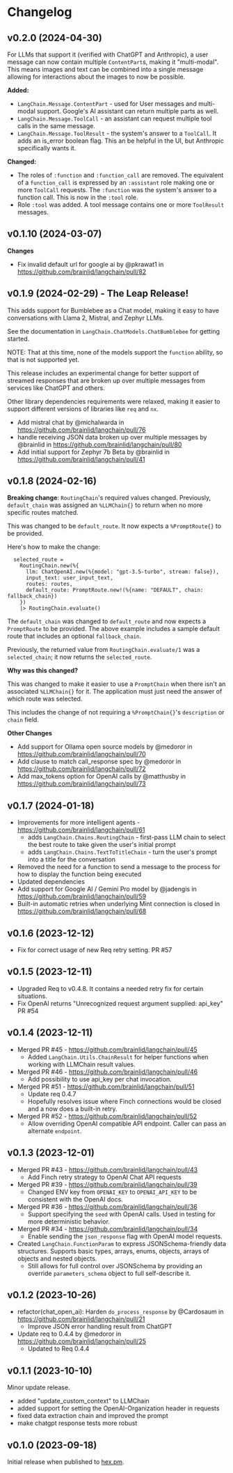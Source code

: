 # Changelog

## v0.2.0 (2024-04-30)

For LLMs that support it (verified with ChatGPT and Anthropic), a user message can now contain multiple `ContentPart`s, making it "multi-modal". This means images and text can be combined into a single message allowing for interactions about the images to now be possible.

**Added:**

* `LangChain.Message.ContentPart` - used for User messages and multi-modal support. Google's AI assistant can return multiple parts as well.
* `LangChain.Message.ToolCall` - an assistant can request multiple tool calls in the same message.
* `LangChain.Message.ToolResult` - the system's answer to a `ToolCall`. It adds an is_error boolean flag. This an be helpful in the UI, but Anthropic specifically wants it.

**Changed:**

* The roles of `:function` and `:function_call` are removed. The equivalent of a `function_call` is expressed by an `:assistant` role making one or more `ToolCall` requests. The `:function` was the system's answer to a function call. This is now in the `:tool` role.
* Role `:tool` was added. A tool message contains one or more `ToolResult` messages.

## v0.1.10 (2024-03-07)

**Changes**

- Fix invalid default url for google ai by @pkrawat1 in https://github.com/brainlid/langchain/pull/82

## v0.1.9 (2024-02-29) - The Leap Release!

This adds support for Bumblebee as a Chat model, making it easy to have conversations with Llama 2, Mistral, and Zephyr LLMs.

See the documentation in `LangChain.ChatModels.ChatBumblebee` for getting started.

NOTE: That at this time, none of the models support the `function` ability, so that is not supported yet.

This release includes an experimental change for better support of streamed responses that are broken up over multiple messages from services like ChatGPT and others.

Other library dependencies requirements were relaxed, making it easier to support different versions of libraries like `req` and `nx`.

* Add mistral chat by @michalwarda in https://github.com/brainlid/langchain/pull/76
* handle receiving JSON data broken up over multiple messages by @brainlid in https://github.com/brainlid/langchain/pull/80
* Add initial support for Zephyr 7b Beta by @brainlid in https://github.com/brainlid/langchain/pull/41

## v0.1.8 (2024-02-16)

**Breaking change**: `RoutingChain`'s required values changed. Previously, `default_chain` was assigned an `%LLMChain{}` to return when no more specific routes matched.

This was changed to be `default_route`. It now expects a `%PromptRoute{}` to be provided.

Here's how to make the change:

      selected_route =
        RoutingChain.new(%{
          llm: ChatOpenAI.new(%{model: "gpt-3.5-turbo", stream: false}),
          input_text: user_input_text,
          routes: routes,
          default_route: PromptRoute.new!(%{name: "DEFAULT", chain: fallback_chain})
        })
        |> RoutingChain.evaluate()

The `default_chain` was changed to `default_route` and now expects a `PromptRoute` to be provided. The above example includes a sample default route that includes an optional `fallback_chain`.

Previously, the returned value from `RoutingChain.evaluate/1` was a `selected_chain`; it now returns the `selected_route`.

**Why was this changed?**

This was changed to make it easier to use a `PromptChain` when there isn't an associated `%LLMChain{}` for it. The application must just need the answer of which route was selected.

This includes the change of not requiring a `%PromptChain{}`'s `description` or `chain` field.

**Other Changes**
* Add support for Ollama open source models by @medoror in https://github.com/brainlid/langchain/pull/70
* Add clause to match call_response spec by @medoror in https://github.com/brainlid/langchain/pull/72
* Add max_tokens option for OpenAI calls by @matthusby in https://github.com/brainlid/langchain/pull/73

## v0.1.7 (2024-01-18)

- Improvements for more intelligent agents - https://github.com/brainlid/langchain/pull/61
  - adds `LangChain.Chains.RoutingChain` - first-pass LLM chain to select the best route to take given the user's initial prompt
  - adds `LangChain.Chains.TextToTitleChain` - turn the user's prompt into a title for the conversation
- Removed the need for a function to send a message to the process for how to display the function being executed
- Updated dependencies
- Add support for Google AI / Gemini Pro model by @jadengis in https://github.com/brainlid/langchain/pull/59
- Built-in automatic retries when underlying Mint connection is closed in https://github.com/brainlid/langchain/pull/68

## v0.1.6 (2023-12-12)

- Fix for correct usage of new Req retry setting. PR #57

## v0.1.5 (2023-12-11)

- Upgraded Req to v0.4.8. It contains a needed retry fix for certain situations.
- Fix OpenAI returns "Unrecognized request argument supplied: api_key" PR #54

## v0.1.4 (2023-12-11)

- Merged PR #45 - https://github.com/brainlid/langchain/pull/45
  - Added `LangChain.Utils.ChainResult` for helper functions when working with LLMChain result values.
- Merged PR #46 - https://github.com/brainlid/langchain/pull/46
  - Add possibility to use api_key per chat invocation.
- Merged PR #51 - https://github.com/brainlid/langchain/pull/51
  - Update req 0.4.7
  - Hopefully resolves issue where Finch connections would be closed and a now does a built-in retry.
- Merged PR #52 - https://github.com/brainlid/langchain/pull/52
  - Allow overriding OpenAI compatible API endpoint. Caller can pass an alternate `endpoint`.

## v0.1.3 (2023-12-01)

- Merged PR #43 - https://github.com/brainlid/langchain/pull/43
  - Add Finch retry strategy to OpenAI Chat API requests
- Merged PR #39 - https://github.com/brainlid/langchain/pull/39
  - Changed ENV key from `OPENAI_KEY` to `OPENAI_API_KEY` to be consistent with the OpenAI docs.
- Merged PR #36 - https://github.com/brainlid/langchain/pull/36
  - Support specifying the `seed` with OpenAI calls. Used in testing for more deterministic behavior.
- Merged PR #34 - https://github.com/brainlid/langchain/pull/34
  - Enable sending the `json_response` flag with OpenAI model requests.
- Created `LangChain.FunctionParam` to express JSONSchema-friendly data structures. Supports basic types, arrays, enums, objects, arrays of objects and nested objects.
  - Still allows for full control over JSONSchema by providing an override `parameters_schema` object to full self-describe it.

## v0.1.2 (2023-10-26)

- refactor(chat_open_ai): Harden `do_process_response` by @Cardosaum in https://github.com/brainlid/langchain/pull/21
  - Improve JSON error handling result from ChatGPT
- Update req to 0.4.4 by @medoror in https://github.com/brainlid/langchain/pull/25
  - Updated to Req 0.4.4


## v0.1.1 (2023-10-10)

Minor update release.

- added "update_custom_context" to LLMChain
- added support for setting the OpenAI-Organization header in requests
- fixed data extraction chain and improved the prompt
- make chatgpt response tests more robust


## v0.1.0 (2023-09-18)

Initial release when published to [hex.pm](https://hex.pm).

